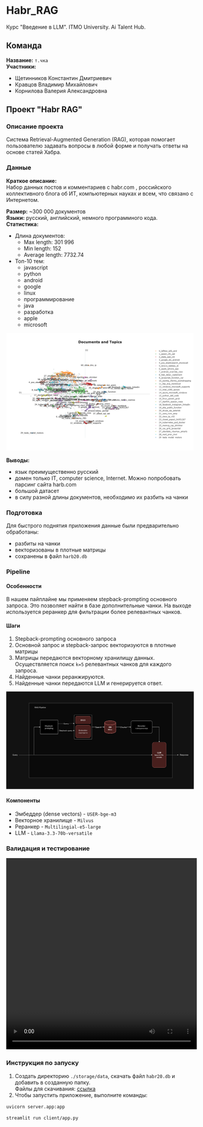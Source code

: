 # Habr_RAG
Курс "Введение в LLM". ITMO University. Ai Talent Hub.

## Команда
<b>Название:</b> `т.чка` \
<b>Участники:</b>
- Щетинников Константин Дмитриевич
- Кравцов Владимир Михайлович
- Корнилова Валерия Александровна

## Проект "Habr RAG"
### Описание проекта
Система Retrieval-Augmented Generation (RAG), которая помогает пользователю задавать вопросы в любой форме и получать ответы на основе статей Хабра.

### Данные
<b>Краткое описание:</b>\
Набор данных постов и комментариев с habr.com , российского коллективного блога об ИТ, компьютерных науках и всем, что связано с Интернетом.

<b>Размер:</b> ~300 000 документов\
<b>Языки:</b> русский, английский, немного программного кода.\
<b>Статистика:</b>
- Длина документов:
    - Max length: 301 996
    - Min length: 152
    - Average length: 7732.74
- Топ-10 тем:
    - javascript
    - python
    - android
    - google
    - linux
    - программирование
    - java
    - разработка
    - apple
    - microsoft
<div>
    <img src="./content/eda_topics.png">
<div>

<b>Выводы:</b>
- язык преимущественно русский
- домен только IT, computer science, Internet. Можно попробовать парсинг сайта harb.com
- большой датасет
- в силу разной длины документов, необходимо их разбить на чанки

### Подготовка
<!-- 1. Для инициализации BM25 был собран корпус из 10 000 текстов. Такого размера корпуса достаточно для эффективной работы модели. Корпус сохранен в файл `corpus.csv` -->
Для быстрого поднятия приложения данные были предварительно обработаны:
- разбиты на чанки
- векторизованы в плотные матрицы
- сохранены в файл `harb20.db`

### Pipeline

#### Особенности
В нашем пайплайне мы применяем stepback-prompting основного запроса. Это позволяет найти в базе дополнительные чанки. На выходе используется реранкер для фильтрации более релевантных чанков.
<!-- Также, сам поиск осуществляется в гибридном формате: на основе векторов и ключевых слов.  -->

#### Шаги
1. Stepback-prompting основного запроса
2. Основной запрос и stepback-запрос векторизуются в плотные матрицы
3. Матрицы передаются векторному хранилищу данных. Осуществляется поиск `k=5` релевантных чанков для каждого запроса.
4. Найденные чанки реранжируются.
5. Найденные чанки передаются LLM и генерируется ответ.
<div>
    <img src="./content/architecture.jpg">
<div>

#### Компоненты
- Эмбеддер (dense vectors) - `USER-bge-m3`
- Векторное хранилище - `Milvus`
- Реранкер - `Multilingial-e5-large`
- LLM - `Llama-3.3-70b-versatile`
<!-- - BM25 (sparse vectors) -->



### Валидация и тестирование
<video width="512" height="512" controls>
  <source src="./content/video.mp4" type="video/mp4">
</video>

### Инструкция по запуску
1. Создать директорию `./storage/data`, скачать файл `habr20.db` и добавить в созданную папку.\
Файлы для скачивания: [ссылка](https://disk.yandex.ru/d/782ejhiiQc3z7A)
2. Чтобы запустить приложение, выполните команды:
```
uvicorn server.app:app
```
```
streamlit run client/app.py
```
